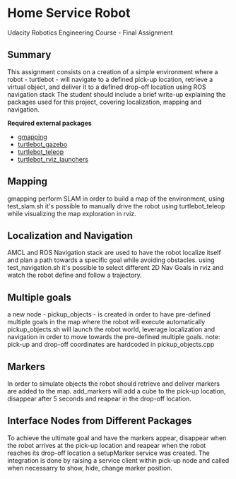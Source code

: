 # Home Service Robot
Udacity Robotics Engineering Course - Final Assignment

## Summary
This assignment consists on a creation of a simple environment where a robot - turtlebot - will navigate to a defined pick-up location, retrieve a virtual object,
and deliver it to a defined drop-off location using ROS navigation stack
The student should include a brief write-up explaining the packages used for this project, covering localization, mapping and navigation.

**Required external packages**
- [gmapping](http://wiki.ros.org/gmapping)
- [turtlebot_gazebo](http://wiki.ros.org/turtlebot_gazebo)
- [turtlebot_teleop](http://wiki.ros.org/turtlebot_teleop)
- [turtlebot_rviz_launchers](http://wiki.ros.org/turtlebot_rviz_launchers)


## Mapping
gmapping perform SLAM in order to build a map of the environment,
using test_slam.sh it's possible to manually drive the robot using turtlebot_teleop while visualizing the map exploration in rviz.


## Localization and Navigation
AMCL and ROS Navigation stack are used to have the robot localize itself and plan a path towards a specific goal while avoiding obstacles.
using test_navigation.sh it's possible to select different 2D Nav Goals in rviz and watch the robot define and follow a trajectory.


## Multiple goals
a new node - pickup_objects - is created in order to have pre-defined multiple goals in the map where the robot will execute automatically
pickup_objects.sh will launch the robot world, leverage localization and navigation in order to move towards the pre-defined multiple goals.
note: pick-up and drop-off coordinates are hardcoded in pickup_objects.cpp


## Markers
In order to simulate objects the robot should retrieve and deliver markers are added to the map.
add_markers will add a cube to the pick-up location, disappear after 5 seconds and reapear in the drop-off location.


## Interface Nodes from Different Packages
To achieve the ultimate goal and have the markers appear, disappear when the robot arrives at the pick-up location 
and reapear when the robot reaches its drop-off location a setupMarker service was created. The integration is done
by raising a service client within pick-up node and called when necessarry to show, hide, change marker position.




